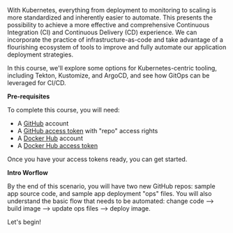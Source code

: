 With Kubernetes, everything from deployment to monitoring to scaling is more standardized and inherently easier to automate. This presents the possibility to achieve a more effective and comprehensive Continuous Integration (CI) and Continuous Delivery (CD) experience. We can incorporate the practice of infrastructure-as-code and take advantage of a flourishing ecosystem of tools to improve and fully automate our application deployment strategies. 

In this course, we'll explore some options for Kubernetes-centric tooling, including Tekton, Kustomize, and ArgoCD, and see how GitOps can be leveraged for CI/CD.

**Pre-requisites**

To complete this course, you will need:
- A [GitHub](https://github.com) account
- A [GitHub access token](https://help.github.com/en/github/authenticating-to-github/creating-a-personal-access-token-for-the-command-line) with "repo" access rights
- A [Docker Hub](https://hub.docker.com) account
- A [Docker Hub access token](https://docs.docker.com/docker-hub/access-tokens)

Once you have your access tokens ready, you can get started.

**Intro Worflow**

By the end of this scenario, you will have two new GitHub repos: sample app source code, and sample app deployment "ops" files. You will also understand the basic flow that needs to be automated: change code --> build image --> update ops files --> deploy image.

Let's begin!
